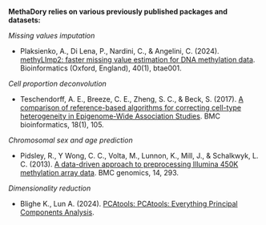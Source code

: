 **MethaDory relies on various previously published packages and datasets:**

*Missing values imputation*

- Plaksienko, A., Di Lena, P., Nardini, C., & Angelini, C. (2024). [methyLImp2: faster missing value estimation for DNA methylation data](https://doi.org/10.1093/bioinformatics/btae001). Bioinformatics (Oxford, England), 40(1), btae001. 


*Cell proportion deconvolution*

- Teschendorff, A. E., Breeze, C. E., Zheng, S. C., & Beck, S. (2017). [A comparison of reference-based algorithms for correcting cell-type heterogeneity in Epigenome-Wide Association Studies](https://doi.org/10.1186/s12859-017-1511-5). BMC bioinformatics, 18(1), 105.  


*Chromosomal sex and age prediction*

- Pidsley, R., Y Wong, C. C., Volta, M., Lunnon, K., Mill, J., & Schalkwyk, L. C. (2013). [A data-driven approach to preprocessing Illumina 450K methylation array data](https://doi.org/10.1186/1471-2164-14-293). BMC genomics, 14, 293. 

*Dimensionality reduction*

- Blighe K., Lun A. (2024). [PCAtools: PCAtools: Everything Principal Components Analysis](https://github.com/kevinblighe/PCAtools). 
